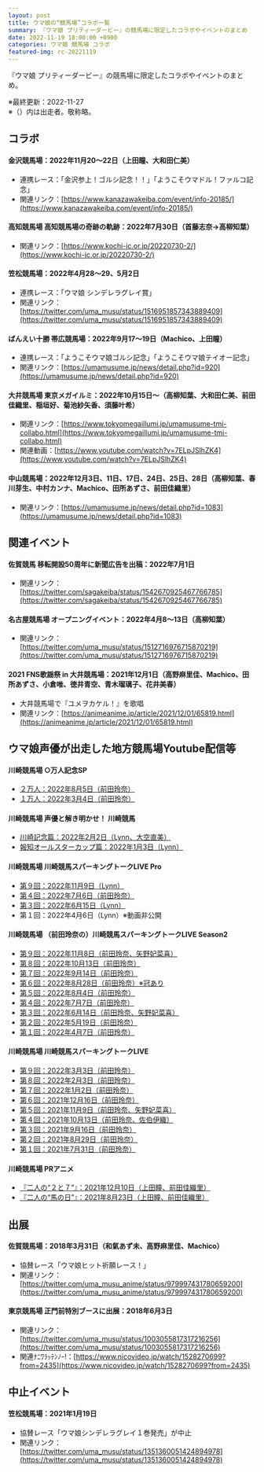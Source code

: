 ```yaml
---
layout: post
title: ウマ娘の“競馬場”コラボ一覧
summary: 『ウマ娘 プリティーダービー』の競馬場に限定したコラボやイベントのまとめ
date: 2022-11-19 18:00:00 +0900
categories: ウマ娘 競馬場 コラボ
featured-img: rc-20221119
---
```


『ウマ娘 プリティーダービー』の競馬場に限定したコラボやイベントのまとめ。

※最終更新：2022-11-27  
※（）内は出走者。敬称略。

## コラボ

#### 金沢競馬場：2022年11月20～22日（上田瞳、大和田仁美）
- 連携レース：「金沢参上！ゴルシ記念！！」「ようこそウマドル！ファルコ記念」
- 関連リンク：[https://www.kanazawakeiba.com/event/info-20185/](https://www.kanazawakeiba.com/event/info-20185/)

#### 高知競馬場 高知競馬場の奇跡の軌跡：2022年7月30日（首藤志奈→高柳知葉）
- 関連リンク：[https://www.kochi-jc.or.jp/20220730-2/](https://www.kochi-jc.or.jp/20220730-2/)

#### 笠松競馬場：2022年4月28～29、5月2日
- 連携レース：「ウマ娘 シンデレラグレイ賞」
- 関連リンク：[https://twitter.com/uma_musu/status/1516951857343889409](https://twitter.com/uma_musu/status/1516951857343889409)

#### ばんえい十勝 帯広競馬場：2022年9月17～19日（Machico、上田瞳）
- 連携レース：「ようこそウマ娘ゴルシ記念」「ようこそウマ娘テイオー記念」
- 関連リンク：[https://umamusume.jp/news/detail.php?id=920](https://umamusume.jp/news/detail.php?id=920)

#### 大井競馬場 東京メガイルミ：2022年10月15日～（高柳知葉、大和田仁美、前田佳織里、稲垣好、菊池紗矢香、須藤叶希）
- 関連リンク：[https://www.tokyomegaillumi.jp/umamusume-tmi-collabo.html](https://www.tokyomegaillumi.jp/umamusume-tmi-collabo.html)
- 関連動画：[https://www.youtube.com/watch?v=7ELpJSlhZK4](https://www.youtube.com/watch?v=7ELpJSlhZK4)


#### 中山競馬場：2022年12月3日、11日、17日、24日、25日、28日（高柳知葉、春川芽生、中村カンナ、Machico、田所あずさ、前田佳織里）
- 関連リンク：[https://umamusume.jp/news/detail.php?id=1083](https://umamusume.jp/news/detail.php?id=1083)

## 関連イベント

#### 佐賀競馬 移転開設50周年に新聞広告を出稿：2022年7月1日
- 関連リンク：[https://twitter.com/sagakeiba/status/1542670925467766785](https://twitter.com/sagakeiba/status/1542670925467766785)

#### 名古屋競馬場 オープニングイベント：2022年4月8～13日（高柳知葉）
- 関連リンク：[https://twitter.com/uma_musu/status/1512716976715870219](https://twitter.com/uma_musu/status/1512716976715870219)

#### 2021 FNS歌謡祭 in 大井競馬場：2021年12月1日（高野麻里佳、Machico、田所あずさ、小倉唯、徳井青空、青木瑠璃子、花井美春）
- 大井競馬場で『ユメヲカケル！』を歌唱
- 関連リンク：[https://animeanime.jp/article/2021/12/01/65819.html](https://animeanime.jp/article/2021/12/01/65819.html)

## ウマ娘声優が出走した地方競馬場Youtube配信等

#### 川崎競馬場 ○万人記念SP

- [２万人：2022年8月5日（前田玲奈）](https://www.youtube.com/watch?v=s0HZ_-Bkylc)
- [１万人：2022年3月4日（前田玲奈）](https://www.youtube.com/watch?v=gk26gt0mex4)

#### 川崎競馬場 声優と解き明かせ！ 川崎競馬

- [川崎記念篇：2022年2月2日（Lynn、大空直美）](https://www.youtube.com/watch?v=h4_YlhlfsPA)
- [報知オールスターカップ篇：2022年1月3日（Lynn）](https://www.youtube.com/watch?v=I0OsLhG4AC0)

#### 川崎競馬場 川崎競馬スパーキングトークLIVE Pro

- [第９回：2022年11月9日（Lynn）](https://www.youtube.com/watch?v=WyX6o4kgNkY)
- [第４回：2022年7月6日（前田玲奈）](https://www.youtube.com/watch?v=59upTd45Mz0)
- [第３回：2022年6月15日（Lynn）](https://www.youtube.com/watch?v=1PwQQXczTMQ)
- 第１回：2022年4月6日（Lynn）※動画非公開

#### 川崎競馬場 （前田玲奈の）川崎競馬スパーキングトークLIVE Season2

- [第９回：2022年11月8日（前田玲奈、矢野妃菜喜）](https://www.youtube.com/watch?v=N4Cf0aamjrE)
- [第８回：2022年10月13日（前田玲奈）](https://www.youtube.com/watch?v=yhVkFSinJRw)
- [第７回：2022年9月14日（前田玲奈）](https://www.youtube.com/watch?v=bRwvGJc-a_c)
- [第６回：2022年8月28日（前田玲奈）※冠あり](https://www.youtube.com/watch?v=YFEPvD3LbqQ)
- [第５回：2022年8月4日（前田玲奈）](https://www.youtube.com/watch?v=0vC2YCqXS-c)
- [第４回：2022年7月7日（前田玲奈）](https://www.youtube.com/watch?v=FHw-glixesk)
- [第３回：2022年6月14日（前田玲奈、矢野妃菜喜）](https://www.youtube.com/watch?v=PHRji1q37zc)
- [第２回：2022年5月19日（前田玲奈）](https://www.youtube.com/watch?v=pA76n_Mt8jM)
- [第１回：2022年4月7日（前田玲奈）](https://www.youtube.com/watch?v=Iyy1VqeNTQU)

#### 川崎競馬場  川崎競馬スパーキングトークLIVE

- [第９回：2022年3月3日（前田玲奈）](https://www.youtube.com/watch?v=3aZvK3iBon8)
- [第８回：2022年2月3日（前田玲奈）](https://www.youtube.com/watch?v=Zr37NAt-byw)
- [第７回：2022年1月2日（前田玲奈）](https://www.youtube.com/watch?v=Z5MAjDwZE3I)
- [第６回：2021年12月16日（前田玲奈）](https://www.youtube.com/watch?v=u0SmOPTl_tc)
- [第５回：2021年11月9日（前田玲奈、矢野妃菜喜）](https://www.youtube.com/watch?v=rGiFTPDnWdg)
- [第４回：2021年10月13日（前田玲奈、佐伯伊織）](https://www.youtube.com/watch?v=PntN5Foq0uk)
- [第３回：2021年9月16日（前田玲奈）](https://www.youtube.com/watch?v=dg-kb0okRiA)
- [第２回：2021年8月29日（前田玲奈）](https://www.youtube.com/watch?v=ZruQcdFo3h0)
- [第１回：2021年7月31日（前田玲奈）](https://www.youtube.com/watch?v=tMxUf8oLmeU)

#### 川崎競馬場 PRアニメ

- [『二人の“２と７”』：2021年12月10日（上田瞳、前田佳織里）](https://www.youtube.com/watch?v=ywxtAP5CGag)
- [『二人の“馬の日”』：2021年8月23日（上田瞳、前田佳織里）](https://www.youtube.com/watch?v=ALMCc84AVek)

## 出展

#### 佐賀競馬場：2018年3月31日（和氣あず未、高野麻里佳、Machico）
- 協賛レース「ウマ娘ヒット祈願レース！」
- 関連リンク：[https://twitter.com/uma_musu_anime/status/979997431780659200](https://twitter.com/uma_musu_anime/status/979997431780659200)

#### 東京競馬場 正門前特別ブースに出展：2018年6月3日
- 関連リンク：[https://twitter.com/uma_musu/status/1003055817317216256](https://twitter.com/uma_musu/status/1003055817317216256)
- 関連ﾅﾆﾜﾗｯﾃﾝﾉｰ!：[https://www.nicovideo.jp/watch/1528270699?from=2435](https://www.nicovideo.jp/watch/1528270699?from=2435)

## 中止イベント
#### 笠松競馬場：2021年1月19日
- 協賛レース「ウマ娘シンデレラグレイ１巻発売」が中止
- 関連リンク：[https://twitter.com/uma_musu/status/1351360051424894978](https://twitter.com/uma_musu/status/1351360051424894978)
